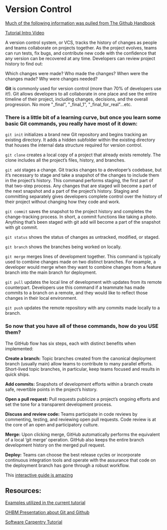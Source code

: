 # Version Control
[Much of the following information was pulled from The Github Handbook](https://guides.github.com/introduction/git-handbook/)

[Tutorial Intro Video](https://www.youtube.com/watch?v=3RjQznt-8kE)

A version control system, or VCS, tracks the history of changes as people and teams collaborate on projects together. As the project evolves, teams can run tests, fix bugs, and contribute new code with the confidence that any version can be recovered at any time. Developers can review project history to find out:

Which changes were made?
Who made the changes?
When were the changes made?
Why were changes needed?

**Git** is commonly used for version control (more than 70% of developers use it!). Git allows developers to all collaborate in one place and see the entire timeline of their project, including changes, decisions, and the overall progression. No more "_final", "_final_1", "_final_for_real"...etc.

### There is a little bit of a learning curve, but once you learn some **basic Git commands**, you really have most of it down:

```git init``` initializes a brand new Git repository and begins tracking an existing directory. It adds a hidden subfolder within the existing directory that houses the internal data structure required for version control.

```git clone``` creates a local copy of a project that already exists remotely. The clone includes all the project’s files, history, and branches.

```git add``` stages a change. Git tracks changes to a developer’s codebase, but it’s necessary to stage and take a snapshot of the changes to include them in the project’s history. This command performs staging, the first part of that two-step process. Any changes that are staged will become a part of the next snapshot and a part of the project’s history. Staging and committing separately gives developers complete control over the history of their project without changing how they code and work.

```git commit``` saves the snapshot to the project history and completes the change-tracking process. In short, a commit functions like taking a photo. Anything that’s been staged with git add will become a part of the snapshot with git commit.

```git status``` shows the status of changes as untracked, modified, or staged.

```git branch``` shows the branches being worked on locally.

```git merge``` merges lines of development together. This command is typically used to combine changes made on two distinct branches. For example, a developer would merge when they want to combine changes from a feature branch into the main branch for deployment.

```git pull``` updates the local line of development with updates from its remote counterpart. Developers use this command if a teammate has made commits to a branch on a remote, and they would like to reflect those changes in their local environment.

```git push``` updates the remote repository with any commits made locally to a branch.

### So now that you have all of these commands, how do you USE them? 

The GitHub flow has six steps, each with distinct benefits when implemented:

**Create a branch:** Topic branches created from the canonical deployment branch (usually main) allow teams to contribute to many parallel efforts. Short-lived topic branches, in particular, keep teams focused and results in quick ships.

**Add commits:** Snapshots of development efforts within a branch create safe, revertible points in the project’s history.

**Open a pull request:** Pull requests publicize a project’s ongoing efforts and set the tone for a transparent development process.

**Discuss and review code:** Teams participate in code reviews by commenting, testing, and reviewing open pull requests. Code review is at the core of an open and participatory culture.

**Merge:** Upon clicking merge, GitHub automatically performs the equivalent of a local ‘git merge’ operation. GitHub also keeps the entire branch development history on the merged pull request.

**Deploy:** Teams can choose the best release cycles or incorporate continuous integration tools and operate with the assurance that code on the deployment branch has gone through a robust workflow.

This [interactive guide is amazing](https://guides.github.com/introduction/flow/)

## Resources:

[Examples utilized in the current tutorial](https://brainhack-princeton.github.io/handbook/content_pages/pygers_workshops/fall_2020/workshop_notes_week2.html)

[OHBM Presentation about Git and Github](https://www.youtube.com/watch?v=MNgvv5oOrDc)

[Software Carpentry Tutorial](http://swcarpentry.github.io/git-novice/)

